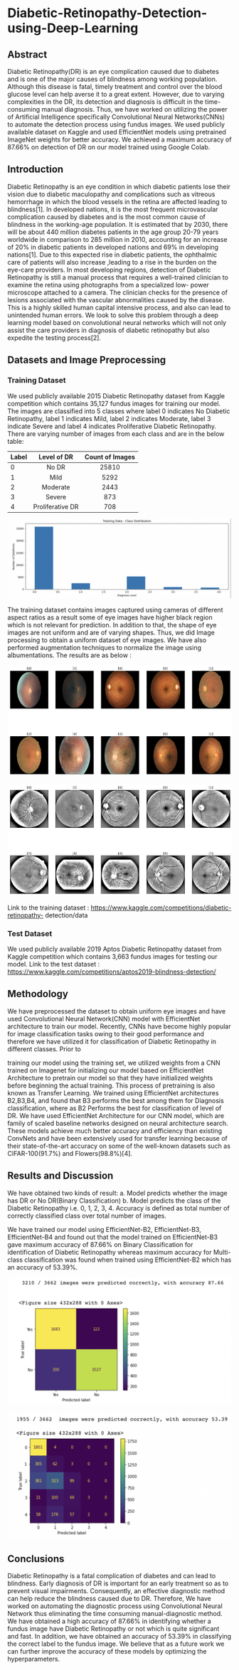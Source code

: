 # Diabetic-Retinopathy-Detection-using-Deep-Learning

## Abstract
Diabetic Retinopathy(DR) is an eye complication caused due to diabetes and is one of the major causes of blindness among working population. Although this disease is fatal, timely treatment and control over the blood glucose level can help averse it to a great extent. However, due to varying complexities in the DR, its detection and diagnosis is difficult in the time-consuming manual diagnosis. Thus, we have worked on utilizing the power of Artificial Intelligence specifically Convolutional Neural Networks(CNNs) to automate the detection process using fundus images.
We used publicly available dataset on Kaggle and used EfficientNet models using pretrained ImageNet weights for better accuracy. We achieved a maximum accuracy of 87.66% on detection of DR on our model trained using Google Colab.

## Introduction
Diabetic Retinopathy is an eye condition in which diabetic patients lose their vision due to diabetic maculopathy and complications such as vitreous hemorrhage in which the blood vessels in the retina are affected leading to blindness[1].
In developed nations, it is the most frequent microvascular complication caused by diabetes and is the most common cause of blindness in the working-age population. It is estimated that by 2030,
there will be about 440 million diabetes patients in the age group 20-79 years worldwide in comparison to 285 million in 2010, accounting for an increase of 20% in diabetic patients in developed nations and 69% in developing nations[1]. Due to this expected rise in diabetic patients, the ophthalmic care of patients will also increase ,leading to a rise in the burden on the eye-care providers.
In most developing regions, detection of Diabetic Retinopathy is still a manual process that requires a well-trained clinician to examine the retina using photographs from a specialized low- power microscope attached to a camera. The clinician checks for the presence of lesions associated with the vascular abnormalities caused by the disease. This is a highly skilled human capital intensive process, and also can lead to unintended human errors. We look to solve this problem
through a deep learning model based on convolutional neural networks which will not only assist the care providers in diagnosis of diabetic retinopathy but also expedite the testing process[2].

## Datasets and Image Preprocessing

### Training Dataset
We used publicly available 2015 Diabetic Retinopathy dataset from Kaggle competition which contains 35,127 fundus images for training our model. The images are classified into 5 classes where label 0 indicates No Diabetic Retinopathy, label 1 indicates Mild, label 2 indicates Moderate, label 3 indicate Severe and label 4 indicates Proliferative Diabetic Retinopathy. There are varying number of images from each class and are in the below table:

| Label | Level of DR | Count of Images |
| --------------------- |:---:|:---:|
| 0 | No DR | 25810 |
| 1 | Mild | 5292 |
| 2 | Moderate | 2443 |
| 3 | Severe | 873 |
| 4 | Proliferative DR | 708 |

![alt text](https://github.com/sameer7483/Diabetic-Retinopathy-Detection-using-Deep-Learning/blob/main/image_distribution.png)

The training dataset contains images captured using cameras of different aspect ratios as a result some of eye images have higher black region which is not relevant for prediction. In addition to that, the shape of eye images are not uniform and are of varying shapes. Thus, we did Image processing to obtain a uniform dataset of eye images. We have also performed augmentation techniques to normalize the image using albumentations. The results are as below :

![alt text](https://github.com/sameer7483/Diabetic-Retinopathy-Detection-using-Deep-Learning/blob/main/original_fundus.png)

![alt text](https://github.com/sameer7483/Diabetic-Retinopathy-Detection-using-Deep-Learning/blob/main/transformed_fundus.png)

Link to the training dataset : https://www.kaggle.com/competitions/diabetic-retinopathy- detection/data

### Test Dataset
We used publicly available 2019 Aptos Diabetic Retinopathy dataset from Kaggle competition which contains 3,663 fundus images for testing our model.
Link to the test dataset : https://www.kaggle.com/competitions/aptos2019-blindness-detection/


## Methodology
We have preprocessed the dataset to obtain uniform eye images and have used Convolutional Neural Network(CNN) model with EfficientNet architecture to train our model. Recently, CNNs have become highly popular for image classification tasks owing to their good performance and therefore we have utilized it for classification of Diabetic Retinopathy in different classes. Prior to
   
training our model using the training set, we utilized weights from a CNN trained on Imagenet for initializing our model based on EfficientNet Architecture to pretrain our model so that they have initialized weights before beginning the actual training. This process of pretraining is also known as Transfer Learning. We trained using EfficientNet architectures B2,B3,B4, and found that B3 performs the best among them for Diagnosis classification, where as B2 Performs the best for classification of level of DR.
We have used EfficientNet Architecture for our CNN model, which are family of scaled baseline networks designed on neural architecture search. These models achieve much better accuracy and efficiency than existing ConvNets and have been extensively used for transfer learning because of their state-of-the-art accuracy on some of the well-known datasets such as CIFAR-100(91.7%) and
Flowers(98.8%)[4].

## Results and Discussion
We have obtained two kinds of result:
a. Model predicts whether the image has DR or No DR(Binary Classification) b. Model predicts the class of the Diabetic Retinopathy i.e. 0, 1, 2, 3, 4.
Accuracy is defined as total number of correctly classified class over total number of images.
 
We have trained our model using EfficientNet-B2, EfficientNet-B3, EfficientNet-B4 and found out that the model trained on EfficientNet-B3 gave maximum accuracy of 87.66% on Binary Classification for identification of Diabetic Retinopathy whereas maximum accuracy for Multi- class classification was found when trained using EfficientNet-B2 which has an accuracy of 53.39%.

![alt text](https://github.com/sameer7483/Diabetic-Retinopathy-Detection-using-Deep-Learning/blob/main/bi-classification.png)

![alt text](https://github.com/sameer7483/Diabetic-Retinopathy-Detection-using-Deep-Learning/blob/main/class-classification.png)

## Conclusions
Diabetic Retinopathy is a fatal complication of diabetes and can lead to blindness. Early diagnosis of DR is important for an early treatment so as to prevent visual impairments. Consequently, an effective diagnostic method can help reduce the blindness caused due to DR. Therefore, We have worked on automating the diagnostic process using Convolutional Neural Network thus eliminating the time consuming manual-diagnostic method. We have obtained a high accuracy of 87.66% in identifying whether a fundus image have Diabetic Retinopathy or not which is quite significant and fast. In addition, we have obtained an accuracy of 53.39% in classifying the correct label to the fundus image. We believe that as a future work we can further improve the accuracy of these models by optimizing the hyperparameters.
